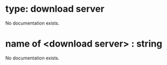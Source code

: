 # type: download server

No documentation exists.

# name of &lt;download server&gt; : string

No documentation exists.
